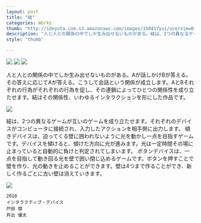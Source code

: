 ```yaml
---
layout: post
title: "結"
categories: Works
thumb: "http://ideyuta.com.s3.amazonaws.com/images/150417yui/overview01.jpg"
description: "人と人との関係の中でしか生み出せないものがある。結は、2つの異なるゲームが互いのゲームを成り立たせます。"
style: "thumb"

---
```


![](http://ideyuta.com.s3.amazonaws.com/images/150417yui/overview01.jpg)
![](http://ideyuta.com.s3.amazonaws.com/images/150417yui/overview02.jpg)
![](http://ideyuta.com.s3.amazonaws.com/images/150417yui/overview03.jpg)

人と人との関係の中でしか生み出せないものがある。Aが話しかけBが答える。その答えに応じてAが答える。こうして会話という関係が成立します。AとBそれぞれの行為がそれぞれの行為を促し、その連鎖によってひとつの関係性を成り立たせます。結はその関係性、いわゆるインタラクションを形にした作品です。

![](http://ideyuta.com.s3.amazonaws.com/images/150417yui/diagram01.jpg)

結は、2つの異なるゲームが互いのゲームを成り立たせます。それぞれのデバイスがコンピュータに接続され、入力したアクションを相手側に出力します。
傾きデバイスは、迫ってくる壁に囲われないように光を動かし一点を目指すゲームです。デバイスを傾けると、傾けた方向に光が進みます。光は一定時間その場に止まっていると自動的に負けと判定されてしまいます。
ボタンデバイスは、一点を目指して動き回る光を壁で囲い閉じ込めるゲームです。ボタンを押すことで壁を作り、光の動きを止めることができます。壁は4つまで作ることができ、新しく作るごとに古い壁は消えていきます。

![](http://ideyuta.com.s3.amazonaws.com/images/150417yui/diagram02.jpg)

```
2010
インタラクティブ・デバイス
戸田 傑
井出 優太
```
